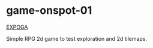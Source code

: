 # game-onspot-01
 [EXPOGA](https://mrmartuz.github.io/game-onspot-01/)

Simple RPG 2d game to test exploration and 2d tilemaps.
